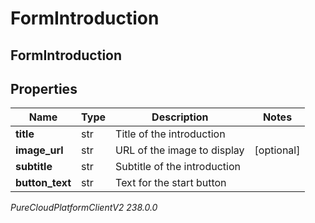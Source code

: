 # FormIntroduction

## FormIntroduction

## Properties

|Name | Type | Description | Notes|
|------------ | ------------- | ------------- | -------------|
| **title** | str | Title of the introduction | |
| **image_url** | str | URL of the image to display | [optional] |
| **subtitle** | str | Subtitle of the introduction | |
| **button_text** | str | Text for the start button | |



_PureCloudPlatformClientV2 238.0.0_
